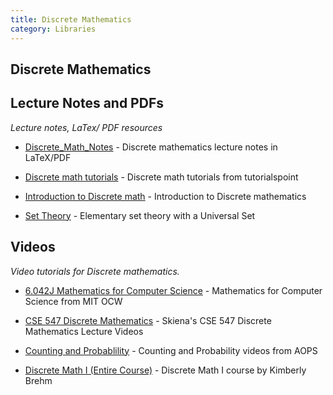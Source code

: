 ```yaml
---
title: Discrete Mathematics
category: Libraries
---
```


Discrete Mathematics
---------------------

## Lecture Notes and PDFs
*Lecture notes, LaTex/ PDF resources*

* [Discrete_Math_Notes](https://github.com/Scarlehh/Discrete_Math_Notes) - Discrete mathematics lecture notes in LaTeX/PDF

* [Discrete math tutorials](https://www.tutorialspoint.com/discrete_mathematics/) - Discrete math tutorials from tutorialspoint

* [Introduction to Discrete math](http://www.cs.odu.edu/~toida/nerzic/content/intro2discrete/intro2discrete.html) - Introduction to Discrete mathematics

* [Set Theory](http://math.boisestate.edu/~holmes/holmes/head.pdf) - Elementary set theory with a Universal Set

## Videos
*Video tutorials for Discrete mathematics.*

* [6.042J Mathematics for Computer Science](https://ocw.mit.edu/courses/6-042j-mathematics-for-computer-science-fall-2010/video_galleries/video-lectures/) - Mathematics for Computer Science from MIT OCW

* [CSE 547 Discrete Mathematics](http://www3.cs.stonybrook.edu/~algorith/math-video/) - Skiena's CSE 547 Discrete Mathematics Lecture Videos

* [Counting and Probablility](http://artofproblemsolving.com/videos/counting) - Counting and Probability videos from AOPS

* [Discrete Math I (Entire Course)](https://www.youtube.com/playlist?list=PLl-gb0E4MII28GykmtuBXNUNoej-vY5Rz) - Discrete Math I course by Kimberly Brehm


